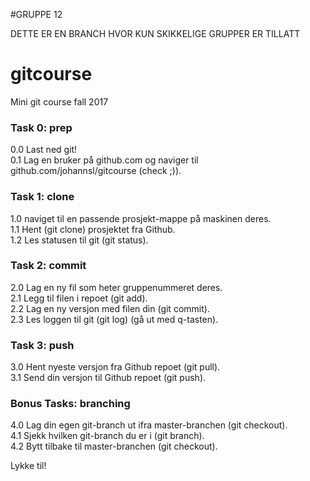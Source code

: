 #GRUPPE 12

DETTE ER EN BRANCH HVOR KUN SKIKKELIGE GRUPPER ER TILLATT



# gitcourse
Mini git course fall 2017

### Task 0: prep
0.0 Last ned git!  
0.1 Lag en bruker på github.com og naviger til github.com/johannsl/gitcourse (check ;)).  

### Task 1: clone
1.0 naviget til en passende prosjekt-mappe på maskinen deres.  
1.1 Hent (git clone) prosjektet fra Github.  
1.2 Les statusen til git (git status).  

### Task 2: commit
2.0 Lag en ny fil som heter gruppenummeret deres.  
2.1 Legg til filen i repoet (git add).  
2.2 Lag en ny versjon med filen din (git commit).  
2.3 Les loggen til git (git log) (gå ut med q-tasten).  

### Task 3: push
3.0 Hent nyeste versjon fra Github repoet (git pull).  
3.1 Send din versjon til Github repoet (git push).  

### Bonus Tasks: branching
4.0 Lag din egen git-branch ut ifra master-branchen (git checkout).  
4.1 Sjekk hvilken git-branch du er i (git branch).  
4.2 Bytt tilbake til master-branchen (git checkout).  

Lykke til!

